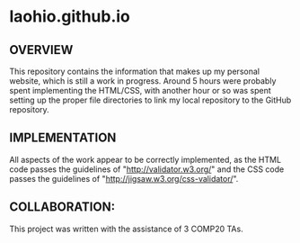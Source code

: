# laohio.github.io

OVERVIEW
--------
This repository contains the information that makes up my personal website, which is still a work in progress. Around 5 hours were probably spent implementing the HTML/CSS, with another hour or so was spent setting up the proper file directories to link my local repository to the GitHub repository.

IMPLEMENTATION
--------------
All aspects of the work appear to be correctly implemented, as the HTML code passes the guidelines of "http://validator.w3.org/" and the CSS code passes the guidelines of "http://jigsaw.w3.org/css-validator/".

COLLABORATION:
-------------
This project was written with the assistance of 3 COMP20 TAs.

